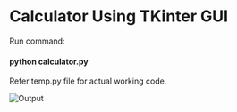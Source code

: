 # Calculator Using TKinter GUI
Run command:
#### python calculator.py

Refer temp.py file for actual working code.

![Output](https://github.com/vinaysomawat/Calculator-Using-TKinter/blob/master/calculator.png)
